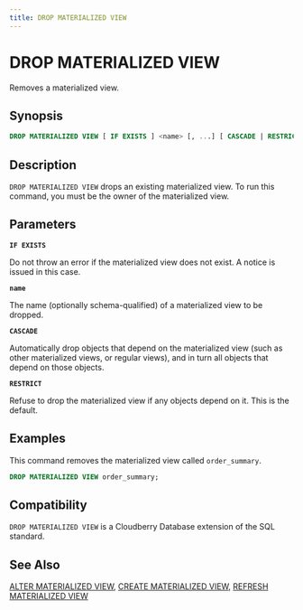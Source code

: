 ```yaml
---
title: DROP MATERIALIZED VIEW
---
```


# DROP MATERIALIZED VIEW

Removes a materialized view.

## Synopsis

```sql
DROP MATERIALIZED VIEW [ IF EXISTS ] <name> [, ...] [ CASCADE | RESTRICT ]
```

## Description

`DROP MATERIALIZED VIEW` drops an existing materialized view. To run this command, you must be the owner of the materialized view.

## Parameters

**`IF EXISTS`**

Do not throw an error if the materialized view does not exist. A notice is issued in this case.

**`name`**

The name (optionally schema-qualified) of a materialized view to be dropped.

**`CASCADE`**

Automatically drop objects that depend on the materialized view (such as other materialized views, or regular views), and in turn all objects that depend on those objects.

**`RESTRICT`**

Refuse to drop the materialized view if any objects depend on it. This is the default.

## Examples

This command removes the materialized view called `order_summary`.

```sql
DROP MATERIALIZED VIEW order_summary;
```

## Compatibility

`DROP MATERIALIZED VIEW` is a Cloudberry Database extension of the SQL standard.

## See Also

[ALTER MATERIALIZED VIEW](/docs/sql-stmts/sql-stmt-alter-materialized-view.md), [CREATE MATERIALIZED VIEW](/docs/sql-stmts/sql-stmt-create-materialized-view.md), [REFRESH MATERIALIZED VIEW](/docs/sql-stmts/sql-stmt-refresh-materialized-view.md)
